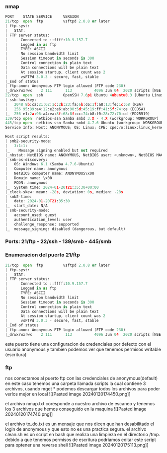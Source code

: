 ### nmap
```python
PORT    STATE SERVICE     VERSION
21/tcp  open  ftp         vsftpd 2.0.8 or later
| ftp-syst: 
|   STAT: 
| FTP server status:
|      Connected to ::ffff:10.9.157.7
|      Logged in as ftp
|      TYPE: ASCII
|      No session bandwidth limit
|      Session timeout in seconds is 300
|      Control connection is plain text
|      Data connections will be plain text
|      At session startup, client count was 2
|      vsFTPd 3.0.3 - secure, fast, stable
|_End of status
| ftp-anon: Anonymous FTP login allowed (FTP code 230)
|_drwxrwxrwx    2 111      113          4096 Jun 04  2020 scripts [NSE: writeable]
22/tcp  open  ssh         OpenSSH 7.6p1 Ubuntu 4ubuntu0.3 (Ubuntu Linux; protocol 2.0)
| ssh-hostkey: 
|   2048 8b:ca:21:62:1c:2b:23:fa:6b:c6:1f:a8:13:fe:1c:68 (RSA)
|   256 95:89:a4:12:e2:e6:ab:90:5d:45:19:ff:41:5f:74:ce (ECDSA)
|_  256 e1:2a:96:a4:ea:8f:68:8f:cc:74:b8:f0:28:72:70:cd (ED25519)
139/tcp open  netbios-ssn Samba smbd 3.X - 4.X (workgroup: WORKGROUP)
445/tcp open  netbios-ssn Samba smbd 4.7.6-Ubuntu (workgroup: WORKGROUP)
Service Info: Host: ANONYMOUS; OS: Linux; CPE: cpe:/o:linux:linux_kernel

Host script results:
| smb2-security-mode: 
|   3:1:1: 
|_    Message signing enabled but not required
|_nbstat: NetBIOS name: ANONYMOUS, NetBIOS user: <unknown>, NetBIOS MAC: <unknown> (unknown)
| smb-os-discovery: 
|   OS: Windows 6.1 (Samba 4.7.6-Ubuntu)
|   Computer name: anonymous
|   NetBIOS computer name: ANONYMOUS\x00
|   Domain name: \x00
|   FQDN: anonymous
|_  System time: 2024-01-20T21:35:30+00:00
|_clock-skew: mean: -28s, deviation: 0s, median: -28s
| smb2-time: 
|   date: 2024-01-20T21:35:30
|_  start_date: N/A
| smb-security-mode: 
|   account_used: guest
|   authentication_level: user
|   challenge_response: supported
|_  message_signing: disabled (dangerous, but default)
```
### Ports: 21/ftp - 22/ssh - 139/smb - 445/smb 

### Enumeracion del puerto 21/ftp
```python
21/tcp  open  ftp         vsftpd 2.0.8 or later
| ftp-syst: 
|   STAT: 
| FTP server status:
|      Connected to ::ffff:10.9.157.7
|      Logged in as ftp
|      TYPE: ASCII
|      No session bandwidth limit
|      Session timeout in seconds is 300
|      Control connection is plain text
|      Data connections will be plain text
|      At session startup, client count was 2
|      vsFTPd 3.0.3 - secure, fast, stable
|_End of status
| ftp-anon: Anonymous FTP login allowed (FTP code 230)
|_drwxrwxrwx    2 111      113          4096 Jun 04  2020 scripts [NSE: writeable]
```
este puerto tiene una configuracion de credenciales por defecto con el usuario anonymous y tambien podemos ver que tenemos permisos writable (escritura)

### ftp 
nos conectamos al puerto ftp con las credenciales de anonymous(default) en este caso tenemos una carpeta llamada scripts la cual contiene 3 archivos, usando mget * podemos descargar todos los archivos para poder verlos mejor en local
![[Pasted image 20240120174450.png]]

el archivo nmap.txt coresponde a nuestro archivo de escaneo y tenemos los 3 archivos que hemos conseguido en la maquina
![[Pasted image 20240120174740.png]]

el archivo to_do.txt es un mensaje que nos dicen que han desabilitado el login de anonymous y que esto no es una practica segura. el archivo clean.sh es un script en bash que realiza una limpieza en el directorio /tmp. debido a que tenemos permisos de escritura podriamos editar este script para optener una reverse shell
![[Pasted image 20240120175113.png]]
